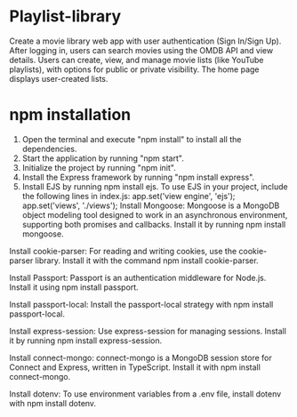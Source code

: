# Playlist-library
Create a movie library web app with user authentication (Sign In/Sign Up). After logging in, users can search movies using the OMDB API and view details. Users can create, view, and manage movie lists (like YouTube playlists), with options for public or private visibility. The home page displays user-created lists.
# npm installation
1. Open the terminal and execute "npm install" to install all the dependencies.
2. Start the application by running "npm start".
3. Initialize the project by running "npm init".
4. Install the Express framework by running "npm install express".
5. Install EJS by running npm install ejs.
   To use EJS in your project, include the following lines in index.js:
   app.set('view engine', 'ejs');
   app.set('views', './views');
Install Mongoose: Mongoose is a MongoDB object modeling tool designed to work in an asynchronous environment, supporting both promises and callbacks. Install it by running npm install mongoose.

Install cookie-parser: For reading and writing cookies, use the cookie-parser library. Install it with the command npm install cookie-parser.

Install Passport: Passport is an authentication middleware for Node.js. Install it using npm install passport.

Install passport-local: Install the passport-local strategy with npm install passport-local.

Install express-session: Use express-session for managing sessions. Install it by running npm install express-session.

Install connect-mongo: connect-mongo is a MongoDB session store for Connect and Express, written in TypeScript. Install it with npm install connect-mongo.

Install dotenv: To use environment variables from a .env file, install dotenv with npm install dotenv.
